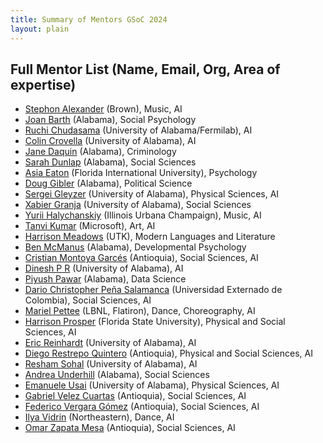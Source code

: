 ```yaml
---
title: Summary of Mentors GSoC 2024
layout: plain
---
```


## Full Mentor List (Name, Email, Org, Area of expertise)
  * [Stephon Alexander](mailto:human-ai@cern.ch) (Brown), Music, AI
  * [Joan Barth](mailto:human-ai@cern.ch) (Alabama), Social Psychology
  * [Ruchi Chudasama](mailto:human-ai@cern.ch) (University of Alabama/Fermilab), AI
  * [Colin Crovella](mailto:human-ai@cern.ch) (University of Alabama), AI
  * [Jane Daquin](mailto:human-ai@cern.ch) (Alabama), Criminology 
  * [Sarah Dunlap](mailto:human-ai@cern.ch) (Alabama), Social Sciences
  * [Asia Eaton](mailto:human-ai@cern.ch) (Florida International University), Psychology
  * [Doug Gibler](mailto:human-ai@cern.ch) (Alabama), Political Science
  * [Sergei Gleyzer](mailto:human-ai@cern.ch) (University of Alabama), Physical Sciences, AI
  * [Xabier Granja](mailto:human-ai@cern.ch) (University of Alabama), Social Sciences
  * [Yurii Halychanskiy](mailto:human-ai@cern.ch) (Illinois Urbana Champaign), Music, AI
  * [Tanvi Kumar](mailto:human-ai@cern.ch) (Microsoft), Art, AI
  * [Harrison Meadows](mailto:human-ai@cern.ch) (UTK), Modern Languages and Literature
  * [Ben McManus](mailto:human-ai@cern.ch) (Alabama), Developmental Psychology
  * [Cristian Montoya Garcés](mailto:human-ai@cern.ch) (Antioquia), Social Sciences, AI
  * [Dinesh P R](mailto:human-ai@cern.ch) (University of Alabama), AI
  * [Piyush Pawar](mailto:human-ai@cern.ch) (Alabama), Data Science
  * [Dario Christopher Peña Salamanca](mailto:human-ai@cern.ch) (Universidad Externado de Colombia), Social Sciences, AI 
  * [Mariel Pettee](mailto:human-ai@cern.ch) (LBNL, Flatiron), Dance, Choreography, AI
  * [Harrison Prosper](mailto:human-ai@cern.ch) (Florida State University), Physical and Social Sciences, AI
  * [Eric Reinhardt](mailto:human-ai@cern.ch) (University of Alabama), AI
  * [Diego Restrepo Quintero](mailto:human-ai@cern.ch) (Antioquia),  Physical and Social Sciences, AI
  * [Resham Sohal](mailto:human-ai@cern.ch) (University of Alabama), AI
  * [Andrea Underhill](mailto:human-ai@cern.ch) (Alabama), Social Sciences
  * [Emanuele Usai](mailto:human-ai@cern.ch) (University of Alabama), Physical Sciences, AI
  * [Gabriel Velez Cuartas](mailto:human-ai@cern.ch) (Antioquia), Social Sciences, AI
  * [Federico Vergara Gómez](mailto:human-ai@cern.ch) (Antioquia), Social Sciences, AI
  * [Ilya Vidrin](mailto:human-ai@cern.ch) (Northeastern), Dance, AI 
  * [Omar Zapata Mesa](mailto:human-ai@cern.ch) (Antioquia), Social Sciences, AI
